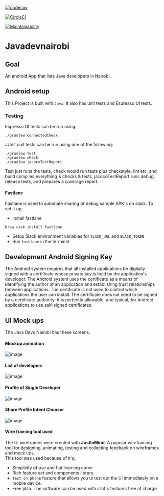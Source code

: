[![codecov](https://codecov.io/gh/malfahad/javadevnairobi/branch/develop/graph/badge.svg)](https://codecov.io/gh/malfahad/javadevnairobi)

[![CircleCI](https://circleci.com/gh/malfahad/javadevnairobi/tree/develop.svg?style=svg)](https://circleci.com/gh/malfahad/javadevnairobi/tree/develop)

[![Maintainability](https://api.codeclimate.com/v1/badges/27a7d9bf46c46876a246/maintainability)](https://codeclimate.com/github/malfahad/javadevnairobi/maintainability)


# Javadevnairobi

## Goal

An android App that lists Java developers in Nairobi.

## Android setup

This Project is built with `Java`. It also has unit tests and Espresso UI tests.

### Testing

Espresso UI tests can be run using:
~~~~
./gradlew connectedCheck
~~~~

JUnit unit tests can be run using one of the following:
~~~~
./gradlew test
./gradlew check
./gradlew jacocoTestReport
~~~~

Test just runs the tests, check would run tests plus checkstyle, lint etc, and build compiles everything & checks & tests, jacocoTestReport runs debug, release tests, and prepares a coverage report.
 
 #### Fastlane 
 Fastlane is used to automate sharing of debug sample APK's on slack. To set it up;
   * Install fastlane
   ~~~~
   brew cask install fastlane
   ~~~~
   * Setup Slack environment variables for `SLACK_URL` and `SLACK_TOKEN`
   * Run `fastlane` in the terminal


## Development Android Signing Key

The Android system requires that all installed applications be digitally signed with a certificate whose private key is held by the application's developer. The Android system uses the certificate as a means of identifying the author of an application and establishing trust relationships between applications. The certificate is not used to control which applications the user can install. The certificate does not need to be signed by a certificate authority: it is perfectly allowable, and typical, for Android applications to use self-signed certificates.


## UI Mock ups
 The Java Devs Nairobi has these screens:

#### Mockup animation
 ![image](wireframes/mockup.gif)

#### List of developers
   ![image](wireframes/devsList.png)

#### Profile of Single Developer
   ![image](wireframes/devsDetail.png)

#### Share Profile Intent Chooser
 ![image](wireframes/devsShare.png)


#### Wire framing tool used  

  The UI wireframes were created with **JustInMind**. A popular wireframing tool for designing, animating, testing and collecting feedback on wireframes and mock ups.  
  This tool was used because of it's;
  * Simplicity of use and flat learning curve.
  * Rich feature set and components library.
  * `Test on phone` feature that allows you to test out the UI immediately on a mobile device.
  * Free plan. The software can be used with all it's features free of charge.
  
  
